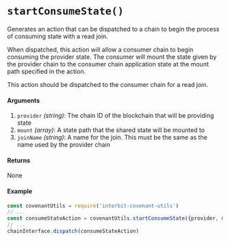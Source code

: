 # `startConsumeState()`

Generates an action that can be dispatched to a chain to begin the process of consuming state with a read join.

When dispatched, this action will allow a consumer chain to begin consuming the provider state. The consumer will mount the state given by the provider chain to the consumer chain application state at the mount path specified in the action. 

This action should be dispatched to the consumer chain for a read join.

#### Arguments

1. `provider` *(string)*: The chain ID of the blockchain that will be providing state
2. `mount` *(array)*: A state path that the shared state will be mounted to 
3. `joinName` *(string)*: A name for the join. This must be the same as the name used by the provider chain 


#### Returns

None


#### Example

```js
const covenantUtils = require('interbit-covenant-utils')
// ...
const consumeStateAction = covenantUtils.startConsumeState({provider, mount, joinName})
// ...
chainInterface.dispatch(consumeStateAction)
```
